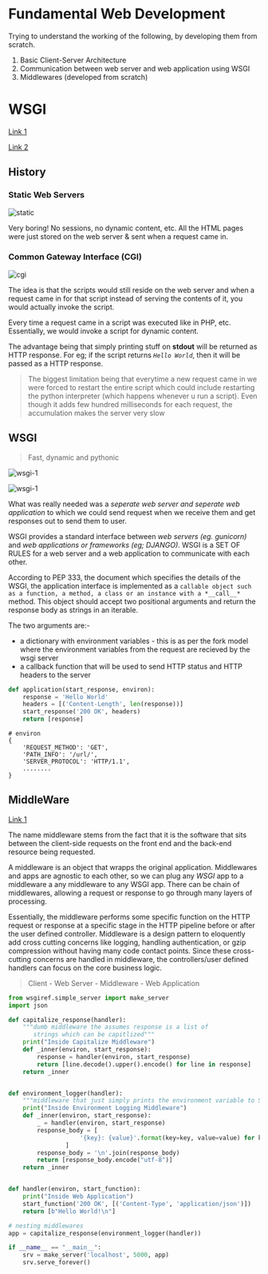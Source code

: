 # Fundamental Web Development

Trying to understand the working of the following, by developing them from scratch.
1. Basic Client-Server Architecture
2. Communication between web server and web application using WSGI
3. Middlewares (developed from scratch)

# WSGI
[Link 1](https://www.youtube.com/watch?v=WqrCnVAkLIo)

[Link 2](https://rahmonov.me/posts/what-the-hell-is-wsgi-anyway-and-what-do-you-eat-it-with/)

## History
### Static Web Servers
![static](https://i.imgur.com/HRRxRPt.png)

Very boring! No sessions, no dynamic content, etc. All  the HTML pages were just stored on the web server & sent when a request came in. 

### Common Gateway Interface (CGI)
![cgi](https://i.imgur.com/6WS0bSr.png)

The idea is that the scripts would still reside on the web server and when a request came in for that script instead of serving the contents of it, you would actually invoke the script.

Every time a request came in a script was executed like in PHP, etc. Essentially, we would invoke a script for dynamic content.

The advantage being that simply printing stuff on **stdout** will be returned as HTTP response. For eg; if the script returns *`Hello World`*, then it will be passed as a HTTP response.

>The biggest limitation being that everytime a new request came in we were forced to restart the entire script which could include restarting the python interpreter (which happens whenever u run a script). Even though it adds few hundred milliseconds for each request, the accumulation makes the server very slow

## WSGI 
>Fast, dynamic and pythonic

![wsgi-1](https://imgur.com/9W7M7sr.png)

![wsgi-1](https://imgur.com/ScbGd2S.png)

What was really needed was a *seperate web server and seperate web application* to which we could send request when we receive them and get responses out to send them to user.

WSGI provides a standard interface between *web servers (eg. gunicorn)* and *web applications or frameworks (eg; DJANGO)*.  WSGI is a  SET OF RULES for a web server and a web application to communicate with each other. 

 According to PEP 333, the document which specifies the details of the WSGI, the application interface is implemented as a ```callable object such as a function, a method, a class or an instance with a *__call__*``` method. This object should accept two positional arguments and return the response body as strings in an iterable.

The two arguments are:-
* a dictionary with environment variables - this is as per the fork model where the environment variables from the request are recieved by the wsgi server
* a callback function that will be used to send HTTP status and HTTP headers to the server

```python
def application(start_response, environ):
	response = 'Hello World'
	headers = [('Content-Length', len(response))]
	start_response('200 OK', headers)
	return [response]
```
```
# environ
{
	'REQUEST_METHOD': 'GET',
	'PATH_INFO': '/url/',
	'SERVER_PROTOCOL': 'HTTP/1.1',
	........
}
```


## MiddleWare
[Link 1](https://oz123.github.io/advanced-python/book/middlewares.html)

The name middleware stems from the fact that it is the software that sits between the client-side requests on the front end and the back-end resource being requested.

A middleware is an object that wrapps the original application. Middlewares and apps are agnostic to each other, so we can plug any *WSGI* app to a middleware a any middleware to any WSGI app. There can be chain of middlewares, allowing a request or response to go through many layers of processing. 

Essentially, the middleware performs some specific function on the HTTP request or response at a specific stage in the HTTP pipeline before or after the user defined controller. Middleware is a design pattern to eloquently add cross cutting concerns like logging, handling authentication, or gzip compression without having many code contact points. Since these cross-cutting concerns are handled in middleware, the controllers/user defined handlers can focus on the core business logic.

>Client - Web Server - Middleware - Web Application

```python
from wsgiref.simple_server import make_server
import json

def capitalize_response(handler):
    """dumb middleware the assumes response is a list of
       strings which can be capitlized"""
    print("Inside Capitalize Middleware")
    def _inner(environ, start_response):
        response = handler(environ, start_response)
        return [line.decode().upper().encode() for line in response]
    return _inner


def environment_logger(handler):
    """middleware that just simply prints the environment variable to STDOUT"""
    print("Inside Environment Logging Middleware")
    def _inner(environ, start_response):
        _ = handler(environ, start_response)
        response_body = [
                    '{key}: {value}'.format(key=key, value=value) for key, value in sorted(environ.items())
                ]
        response_body = '\n'.join(response_body)
        return [response_body.encode("utf-8")]
    return _inner


def handler(environ, start_function):
    print("Inside Web Application")
    start_function('200 OK', [('Content-Type', 'application/json')])
    return [b"Hello World!\n"]

# nesting middlewares
app = capitalize_response(environment_logger(handler))

if __name__ == "__main__":
    srv = make_server('localhost', 5000, app)
    srv.serve_forever()

```

